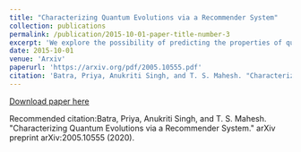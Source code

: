 ```yaml
---
title: "Characterizing Quantum Evolutions via a Recommender System"
collection: publications
permalink: /publication/2015-10-01-paper-title-number-3
excerpt: 'We explore the possibility of predicting the properties of quantum evolutions via matrix factoriza-tion algorithm, a particular type of the recommender system (RS). A system undergoing a quantumevolution can be characterized in several ways.  Here we choose (i) quantum correlations charac-terized by measures such as entropy, negativity, or discord, and (ii) state-fidelity.  Using quantumregisters with up to 10 qubits, we demonstrate that an RS can efficiently characterize both unitaryand nonunitary evolutions.  After carrying out a detailed performance-analysis of the RS in two-qubits, we show that it can be used to distinguish a clean database of quantum correlations from anoisy one.  Moreover, we find that the RS may bring about a significant computational advantagefor estimating the quantum discord of a general quantum state,  for which no simple closed-formexpression  exists.   Finally,  we  show  that  the  RS  can  efficiently  characterize  systems  undergoingnonunitary evolutions in terms of both reduced quantum correlations and state-fidelity.'
date: 2015-10-01
venue: 'Arxiv'
paperurl: 'https://arxiv.org/pdf/2005.10555.pdf'
citation: 'Batra, Priya, Anukriti Singh, and T. S. Mahesh. "Characterizing Quantum Evolutions via a Recommender System." arXiv preprint arXiv:2005.10555 (2020).'
---
```


[Download paper here](https://arxiv.org/pdf/2005.10555.pdf)

Recommended citation:Batra, Priya, Anukriti Singh, and T. S. Mahesh. "Characterizing Quantum Evolutions via a Recommender System." arXiv preprint arXiv:2005.10555 (2020).
